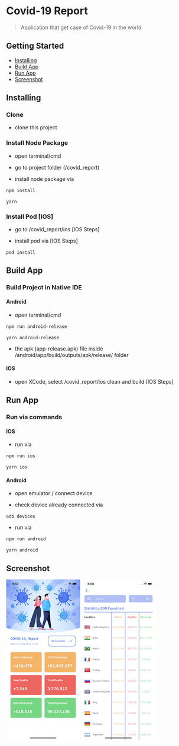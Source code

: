 # Covid-19 Report
> Application that get case of Covid-19 in the world

## Getting Started

- [Installing](#installing)
- [Build App](#build-app)
- [Run App](#run-app)
- [Screenshot](#screenshot)

## Installing


### Clone

- clone this project


### Install Node Package

- open terminal/cmd

- go to project folder (/covid_report)

- install node package via

```
npm install
```
```
yarn
```

### Install Pod [IOS]

- go to /covid_report/ios [IOS Steps]

- install pod via [IOS Steps]

```
pod install
```

## Build App



### Build Project in Native IDE

#### Android

- open terminal/cmd

```
npm run android-release
```
```
yarn android-release
```

- the apk (app-release.apk) file inside /android/app/build/outputs/apk/release/ folder

#### IOS

- open XCode, select /covid_report/ios clean and build [IOS Steps]




## Run App

### Run via commands

#### IOS

- run via

```
npm run ios
```
```
yarn ios
```


#### Android

- open emulator / connect device

- check device already connected via

```
adb devices
```

- run via

```
npm run android
```
```
yarn android
```

## Screenshot
<img src="./public_markdown/page_1.png"  width="200"> <img src="./public_markdown/page_2.png"  width="200">
